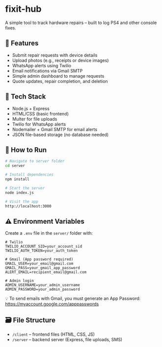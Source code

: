 # fixit-hub

A simple tool to track hardware repairs – built to log PS4 and other console fixes.

## 🔧 Features

- Submit repair requests with device details
- Upload photos (e.g., receipts or device images)
- WhatsApp alerts using Twilio
- Email notifications via Gmail SMTP
- Simple admin dashboard to manage requests
- Quote updates, repair completion, and deletion

## 🧰 Tech Stack

- Node.js + Express
- HTML/CSS (basic frontend)
- Multer for file uploads
- Twilio for WhatsApp alerts
- Nodemailer + Gmail SMTP for email alerts
- JSON file-based storage (no database needed)

## 🚀 How to Run

```bash
# Navigate to server folder
cd server

# Install dependencies
npm install

# Start the server
node index.js

# Visit the app
http://localhost:3000
```

## ⚠️ Environment Variables

Create a `.env` file in the `server/` folder with:

```
# Twilio
TWILIO_ACCOUNT_SID=your_account_sid
TWILIO_AUTH_TOKEN=your_auth_token

# Gmail (App password required)
GMAIL_USER=your_email@gmail.com
GMAIL_PASS=your_gmail_app_password
ALERT_EMAIL=recipient_email@gmail.com

# Admin login
ADMIN_USERNAME=your_admin_username
ADMIN_PASSWORD=your_admin_password
```
💡 To send emails with Gmail, you must generate an App Password:
https://myaccount.google.com/apppasswords

## 🗃 File Structure

- `/client` – frontend files (HTML, CSS, JS)
- `/server` – backend server (Express, file uploads, SMS)
